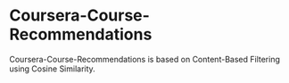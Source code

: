 # Coursera-Course-Recommendations
Coursera-Course-Recommendations is based on Content-Based Filtering using Cosine Similarity.
